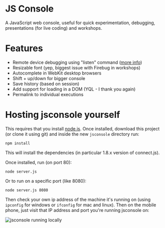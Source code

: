 # JS Console

A JavaScript web console, useful for quick experimentation, debugging, presentations (for live coding) and workshops.

# Features

- Remote device debugging using "listen" command ([more info](http://jsconsole.com/remote-debugging.html))
- Resizable font (yep, biggest issue with Firebug in workshops)
- Autocomplete in WebKit desktop browsers
- Shift + up/down for bigger console
- Save history (based on session)
- Add support for loading in a DOM (YQL - I thank you again)
- Permalink to individual executions

# Hosting jsconsole yourself

This requires that you install [node.js](http://nodejs.org). Once installed, download this project (or clone it using git) and inside the new `jsconsole` directory run:

    npm install

This will install the dependencies (in particular 1.8.x version of connect.js).

Once installed, run (on port 80):

    node server.js

Or to run on a specific port (like 8080):

    node server.js 8080

Then check your own ip address of the machine it's running on (using `ipconfig` for windows or `ifconfig` for mac and linux). Then on the mobile phone, just visit that IP address and port you're running jsconsole on:

![jsconsole running locally](http://i.imgur.com/hyRF5.png)
